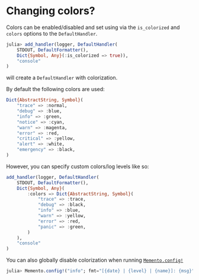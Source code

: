 # Changing colors?

Colors can be enabled/disabled and set using via the `is_colorized` and `colors` options to the `DefaultHandler`.

```julia
julia> add_handler(logger, DefaultHandler(
    STDOUT, DefaultFormatter(),
    Dict{Symbol, Any}(:is_colorized => true)),
    "console"
)
```
will create a `DefaultHandler` with colorization.

By default the following colors are used:

```julia
Dict{AbstractString, Symbol}(
    "trace" => :normal,
    "debug" => :blue,
    "info" => :green,
    "notice" => :cyan,
    "warn" => :magenta,
    "error" => :red,
    "critical" => :yellow,
    "alert" => :white,
    "emergency" => :black,
)
```

However, you can specify custom colors/log levels like so:

```julia
add_handler(logger, DefaultHandler(
    STDOUT, DefaultFormatter(),
    Dict{Symbol, Any}(
        :colors => Dict{AbstractString, Symbol}(
            "trace" => :trace,
            "debug" => :black,
            "info" => :blue,
            "warn" => :yellow,
            "error" => :red,
            "panic" => :green,
        )
    ),
    "console"
)
```

You can also globally disable colorization when running [`Memento.config!`](@ref)

```julia
julia> Memento.config!("info"; fmt="[{date} | {level} | {name}]: {msg}", colorized=false)
```
